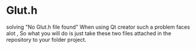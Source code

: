 # Glut.h
solving "No Glut.h file found"
When using Qt creator such a problem faces alot , 
So what you will do is just take these two files attached in the repository to your folder project.
